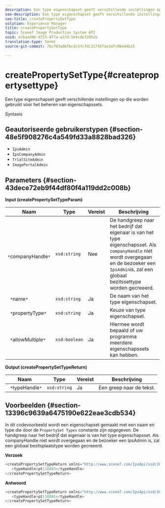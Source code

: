 ```yaml
---
description: Een type eigenschapset geeft verschillende instellingen op die worden gebruikt voor het beheren van eigenschapssets.
seo-description: Een type eigenschapset geeft verschillende instellingen op die worden gebruikt voor het beheren van eigenschapssets.
seo-title: createPropertySetType
solution: Experience Manager
title: createPropertySetType
topic: Scene7 Image Production System API
uuid: ecbaad48-d725-4f7a-a37d-5e4cde3295cb
translation-type: tm+mt
source-git-commit: 7bc7b3a86fbcdc57cfdc31745fae3afc06e44b15

---
```



# createPropertySetType{#createpropertysettype}

Een type eigenschapset geeft verschillende instellingen op die worden gebruikt voor het beheren van eigenschapssets.

Syntaxis

## Geautoriseerde gebruikerstypen {#section-48e5f908276c4a549fd33a8828bad326}

* `IpsAdmin`
* `IpsCompanyAdmin`
* `TrialSiteAdmin`
* `ImagePortalAdmin`

## Parameters {#section-43dece72eb9f44df80f4a119dd2c008b}

**Input (createPropertySetTypeParam)**

| Naam | Type | Vereist | Beschrijving |
|---|---|---|---|
| ` *`companyHandle`*` | `xsd:string` | Nee | De handgreep naar het bedrijf dat eigenaar is van het type eigenschapsset. Als `companyHandle` niet wordt overgegaan en de bezoeker een `IpsAdmin`is, zal een globaal bezitssettype worden gecreeerd. |
| ` *`name`*` | `xsd:string` | Ja | De naam van het type eigenschapset. |
| ` *`propertyType`*` | `xsd:string` | Ja | Keuze van type eigenschapset. |
| ` *`allowMultiple`*` | `xsd:boolean` | Ja | Hiermee wordt bepaald of uw programma meerdere eigenschapssets kan hebben. |

**Output (createPropertySetTypeReturn)**

| Naam | Type | Vereist | Beschrijving |
|---|---|---|---|
| ` *`typeHandle`*` | `xsd:string` | Ja | Een greep naar de tekst. |

## Voorbeelden {#section-13396c9639a6475190e622eae3cdb534}

In dit codevoorbeeld wordt een eigenschapset gemaakt met een naam en type die door de `PropertySet Types` constante zijn opgegeven. De handgreep naar het bedrijf dat eigenaar is van het type eigenschapsset. Als companyHandle niet wordt overgegaan en de bezoeker een IpsAdmin is, zal een globaal bezitsplaatstype worden gecreeerd.

**Verzoek**

```java
<createPropertySetTypeReturn xmlns="http://www.scene7.com/IpsApi/xsd/2008-01-15">
   <typeHandle>pt|10803</typeHandle>
</createPropertySetTypeReturn>
```

**Antwoord**

```java
<createPropertySetTypeReturn xmlns="http://www.scene7.com/IpsApi/xsd/2008-01-15">
   <typeHandle>pt|10801</typeHandle>
</createPropertySetTypeReturn>
```

